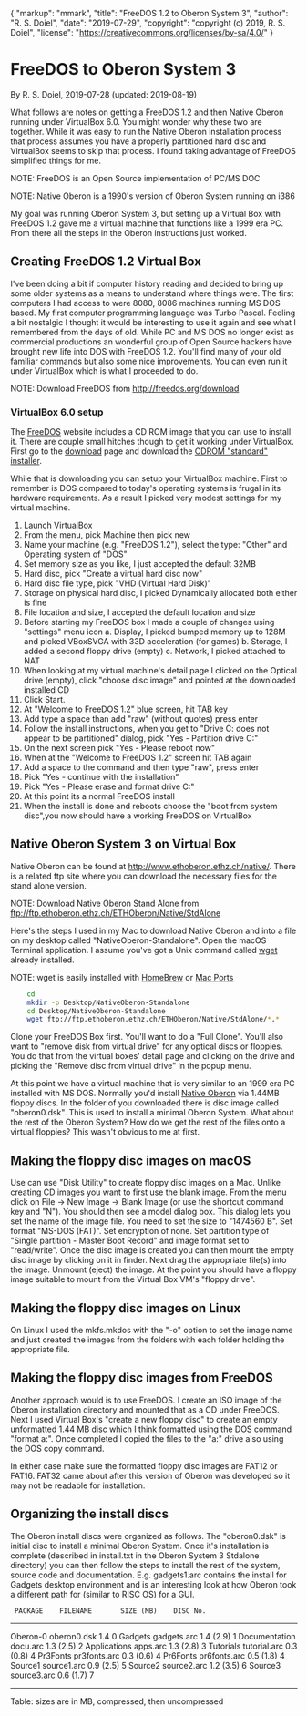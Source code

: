 {
    "markup": "mmark",
    "title": "FreeDOS 1.2 to Oberon System 3",
    "author": "R. S. Doiel",
    "date": "2019-07-29",
    "copyright": "copyright (c) 2019, R. S. Doiel",
    "license": "https://creativecommons.org/licenses/by-sa/4.0/"
}


# FreeDOS to Oberon System 3

By R. S. Doiel, 2019-07-28
(updated: 2019-08-19)


What follows are notes on getting a FreeDOS 1.2 and 
then Native Oberon running under VirtualBox 6.0. You might 
wonder why these two are together. While it was
easy to run the Native Oberon installation process that process
assumes you have a properly partitioned hard disc and VirtualBox
seems to skip that process. I found taking advantage of FreeDOS
simplified things for me.

NOTE: FreeDOS is an Open Source implementation of PC/MS DOC

NOTE: Native Oberon is a 1990's version of Oberon System running on i386

My goal was running Oberon System 3, but setting up a Virtual Box
with FreeDOS 1.2 gave me a virtual machine that functions like a 
1999 era PC. From there all the steps in the Oberon instructions
just worked.

## Creating FreeDOS 1.2 Virtual Box

I've been doing a bit if computer history reading and decided to
bring up some older systems as a means to understand where
things were.  The first computers I had access to were 8080, 8086
machines running MS DOS based. My first computer programming language
was Turbo Pascal. Feeling a bit nostalgic I thought it would be
interesting to use it again and see what I remembered from the days
of old. While PC and MS DOS no longer exist as commercial productions
an wonderful group of Open Source hackers have brought new life into
DOS with FreeDOS 1.2. You'll find many of your old familiar commands
but also some nice improvements. You can even run it under VirtualBox
which is what I proceeded to do.

NOTE: Download FreeDOS from http://freedos.org/download

### VirtualBox 6.0 setup

The [FreeDOS](https://freedos.org) website includes a CD ROM image
that you can use to install it. There are couple small hitches though
to get it working under VirtualBox. First go to the [download](https://freedos.org/download) page and download the [CDROM "standard" installer](http://www.freedos.org/download/download/FD12CD.iso).

While that is downloading you can setup your VirtualBox machine.
First to remember is DOS compared to today's operating systems is
frugal in its hardware requirements. As a result I picked very modest
settings for my virtual machine. 

1. Launch VirtualBox
2. From the menu, pick Machine then pick new
3. Name your machine (e.g. "FreeDOS 1.2"), select the type: "Other" and Operating system of "DOS"
4. Set memory size as you like, I just accepted the default 32MB
5. Hard disc, pick "Create a virtual hard disc now"
6. Hard disc file type, pick "VHD (Virtual Hard Disk)"
7. Storage on physical hard disc, I picked Dynamically allocated both either is fine
8. File location and size, I accepted the default location and size
9. Before starting my FreeDOS box I made a couple of changes using "settings" menu icon
    a. Display, I picked bumped memory up to 128M and picked VBoxSVGA with 33D acceleration (for games)
    b. Storage, I added a second floppy drive (empty)
    c. Network, I picked attached to NAT
10. When looking at my virtual machine's detail page I clicked on the Optical drive (empty), click "choose disc image" and pointed at the downloaded installed CD
11. Click Start.
12. At "Welcome to FreeDOS 1.2" blue screen, hit TAB key
13. Add type a space than add "raw" (without quotes) press enter
14. Follow the install instructions, when you get to "Drive C: does not appear to be partitioned" dialog, pick "Yes - Partition drive C:"
15. On the next screen pick "Yes - Please reboot now"
16. When at the "Welcome to FreeDOS 1.2" screen hit TAB again
17. Add a space to the command and then type "raw", press enter
18. Pick "Yes - continue with the installation"
19. Pick "Yes - Please erase and format drive C:"
20. At this point its a normal FreeDOS install
21. When the install is done and reboots choose the "boot from system disc",you now should have a working FreeDOS on VirtualBox

## Native Oberon System 3 on Virtual Box

Native Oberon can be found at http://www.ethoberon.ethz.ch/native/.
There is a related ftp site where you can download the necessary
files for the stand alone version. 

NOTE: Download Native Oberon Stand Alone from ftp://ftp.ethoberon.ethz.ch/ETHOberon/Native/StdAlone

Here's the steps I used in my Mac to download Native Oberon and
into a file on my desktop called "NativeOberon-Standalone". Open
the macOS Terminal application. I assume you've got a Unix
command called [wget](https://en.wikipedia.org/wiki/Wget)
already installed.

NOTE: wget is easily installed with [HomeBrew](https://brew.sh/) or [Mac Ports](https://www.macports.org/)

```bash
    cd
    mkdir -p Desktop/NativeOberon-Standalone
    cd Desktop/NativeOberon-Standalone
    wget ftp://ftp.ethoberon.ethz.ch/ETHOberon/Native/StdAlone/*.*
```

Clone your FreeDOS Box first. You'll want to do a "Full Clone". You'll
also want to "remove disk from virtual drive" for any optical discs 
or floppies. You do that from the virtual boxes' detail page and 
clicking on the drive and picking the "Remove disc from virtual 
drive" in the popup menu.

At this point we have a virtual machine that is very similar to an 
1999 era PC installed with MS DOS.  Normally you'd install 
[Native Oberon](http://www.ethoberon.ethz.ch/native/) 
via 1.44MB floppy discs.  In the folder of you downloaded there is 
disc image called "oberon0.dsk".  This is used to install a minimal
Oberon System.  What about the rest of the Oberon System?  How do 
we get the rest of the files onto a virtual floppies? This wasn't 
obvious to me at first.

## Making the floppy disc images on macOS

Use can use "Disk Utility" to create floppy disc images on a Mac. 
Unlike creating CD images you want to first use the blank image. 
From the menu click on File -> New Image -> Blank Image (or use 
the shortcut command key and "N").  You should then see a model
dialog box. This dialog lets you set the name of the image file. You
need to set the size to "1474560 B". Set format "MS-DOS (FAT)".
Set encryption of none. Set partition type of 
"Single partition - Master Boot Record" and image format set to 
"read/write". Once the disc image is created you can then mount 
the empty disc image by clicking on it in finder. Next drag the 
appropriate file(s) into the image. Unmount (eject) the image.
At the point you should have a floppy image suitable to mount
from the Virtual Box VM's "floppy drive". 

## Making the floppy disc images on Linux

On Linux I used the mkfs.mkdos with the "-o" option to set the 
image name and just created the images from the folders with each 
folder holding the appropriate file.

## Making the floppy disc images from FreeDOS

Another approach would is to use FreeDOS.  I create an 
ISO image of the Oberon installation directory and mounted that 
as a CD under FreeDOS. Next I used Virtual Box's 
"create a new floppy disc" to create an empty unformatted 1.44 MB
disc which I think formatted using the DOS command "format a:".
Once completed I copied the files to the "a:" drive also using the
DOS copy command.

In either case make sure the formatted floppy disc images are 
FAT12 or FAT16. FAT32 came about after this version of Oberon was
developed so it may not be readable for installation.

## Organizing the install discs

The Oberon install discs were organized as follows. The 
"oberon0.dsk" is initial disc to install a minimal Oberon System.
Once it's installation is complete (described in install.txt
in the Oberon System 3 Stdalone directory) you can then follow
the steps to install the rest of the system, source code
and documentation. E.g. gadgets1.arc contains the install for 
Gadgets desktop environment and is an interesting look at how
Oberon took a different path for (similar to RISC OS) for a GUI.


     PACKAGE    FILENAME       SIZE (MB)    DISC No.
------------    -----------    ---------    ---------
Oberon-0        oberon0.dsk    1.4          0
Gadgets         gadgets.arc    1.4  (2.9)   1
Documentation   docu.arc       1.3  (2.5)   2
Applications    apps.arc       1.3  (2.8)   3
Tutorials       tutorial.arc   0.3  (0.8)   4
Pr3Fonts        pr3fonts.arc   0.3  (0.6)   4
Pr6Fonts        pr6fonts.arc   0.5  (1.8)   4
Source1         source1.arc    0.9  (2.5)   5
Source2         source2.arc    1.2  (3.5)   6
Source3         source3.arc    0.6  (1.7)   7
------------    -----------    ---------    ---------

Table: sizes are in MB, compressed, then uncompressed





